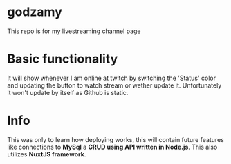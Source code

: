 # godzamy
This repo is for my livestreaming channel page

# Basic functionality
It will show whenever I am online at twitch by switching the 'Status' color and updating the button to watch stream or wether update it.
Unfortunately it won't update by itself as Github is static.

# Info
This was only to learn how deploying works, this will contain future features like connections to **MySql** a **CRUD using API written in Node.js**. This also utilizes **NuxtJS framework**.
